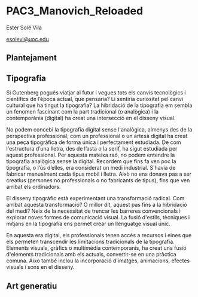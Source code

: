 # PAC3_Manovich_Reloaded
Ester Solé Vila 

esolevi@uoc.edu

## Plantejament

## Tipografia

Si Gutenberg pogués viatjar al futur i vegues tots els canvis tecnològics i científics de l’època actual, que pensaria? Li sentiria curiositat pel canvi cultural que ha tingut la tipografia? La hibridació de la tipografia em sembla un fenomen fascinant com la part tradicional (o analògica) i la contemporània (digital) ha creat una intersecció en el disseny visual. 

No podem concebi la tipografia digital sense l'analògica, almenys des de la perspectiva professional, com un professional o un artesà digital ha creat una peça tipogràfica de forma única i perfectament estudiada. De com l'estructura d’una lletra, des de l’asta o la serif, ha sigut estudiada per aquest professional. Per aquesta mateixa raó, no podem entendre la tipografia analògica sense la digital. Recordem que fins fa ven poc la tipografia, o l’ús d’elles, era considerat un medi industrial. S'havia de fabricar manualment cada tipus mobil i lletra. Això no ens donava pas a ser creatius (persones no professionals o no fabricants de tipus), fins que ven arribat els ordinadors. 

El disseny tipogràfic està experimentant una transformació radical. Com arribat aquesta transformació? O millor dit, aquest pas fins a la hibridació del medi? Neix de la necessitat de trencar les barreres convencionals i explorar noves formes de comunicació visual. La fusió d'estils, tècniques i mitjans en la tipografia ens permet crear un llenguatge visual únic.  

En aquesta era digital, els professionals tenen accés a recursos i eines que els permeten transcendir les limitacions tradicionals de la tipografia. Elements visuals, gràfics o multimèdia contemporanis, ha creat una fusió d'elements tradicionals amb els actuals, convertir-se en una pràctica comuna. Això també inclou la incorporació d'imatges, animacions, efectes visuals i sons en el disseny. 


## Art generatiu


